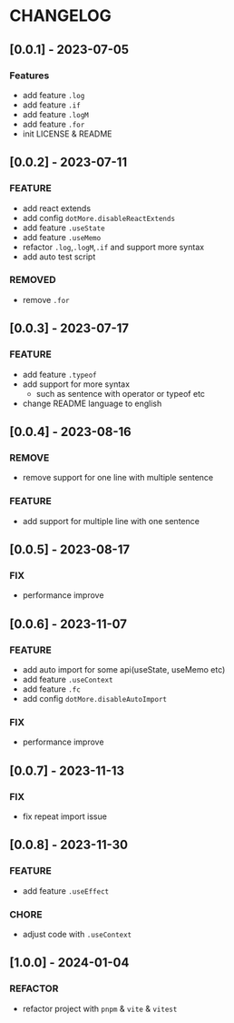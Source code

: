 # CHANGELOG
## [0.0.1] - 2023-07-05
### Features
* add feature `.log`
* add feature `.if`
* add feature `.logM`
* add feature `.for`
* init LICENSE & README

## [0.0.2] - 2023-07-11
### FEATURE
* add react extends
* add config `dotMore.disableReactExtends`
* add feature `.useState`
* add feature `.useMemo`
* refactor `.log`,`.logM`,`.if` and support more syntax
* add auto test script
### REMOVED
* remove `.for`

## [0.0.3] - 2023-07-17

### FEATURE
* add feature `.typeof`
* add support for more syntax
  * such as sentence with operator or typeof etc
* change README language to english

## [0.0.4] - 2023-08-16

### REMOVE
* remove support for one line with multiple sentence

### FEATURE
* add support for multiple line with one sentence

## [0.0.5] - 2023-08-17

### FIX
* performance improve

## [0.0.6] - 2023-11-07

### FEATURE
* add auto import for some api(useState, useMemo etc)
* add feature `.useContext`
* add feature `.fc`
* add config `dotMore.disableAutoImport`

### FIX
* performance improve

## [0.0.7] - 2023-11-13

### FIX
* fix repeat import issue

## [0.0.8] - 2023-11-30

### FEATURE
* add feature `.useEffect`

### CHORE
* adjust code with `.useContext`

## [1.0.0] - 2024-01-04

### REFACTOR
* refactor project with `pnpm` & `vite` & `vitest`